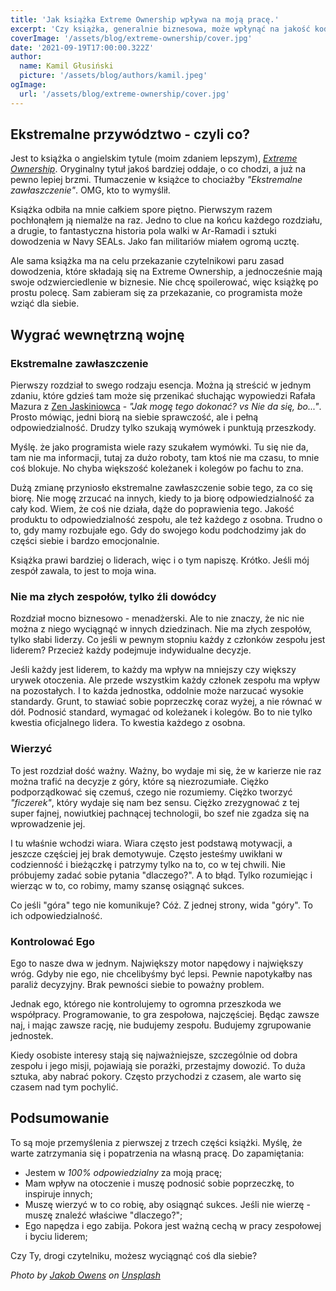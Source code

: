 ```yaml
---
title: 'Jak książka Extreme Ownership wpływa na moją pracę.'
excerpt: 'Czy książka, generalnie biznesowa, może wpłynąć na jakość kodu? Czy programista może nauczyć się czegoś od najlepszych jednostek armii amerykańskiej? Jak ekstremalne przywództwo wpływa na pracę w zespole? Na te i inne pytania postaram się odpowiedzieć w tym i być może kolejnych wpisach na blogu. Zapraszam!'
coverImage: '/assets/blog/extreme-ownership/cover.jpg'
date: '2021-09-19T17:00:00.322Z'
author:
  name: Kamil Głusiński
  picture: '/assets/blog/authors/kamil.jpeg'
ogImage:
  url: '/assets/blog/extreme-ownership/cover.jpg'
---
```


## Ekstremalne przywództwo - czyli co?
Jest to książka o angielskim tytule (moim zdaniem lepszym), *[Extreme Ownership](https://lubimyczytac.pl/ksiazka/4814830/extreme-ownership-how-u-s-navy-seals-lead-and-win)*. Oryginalny tytuł jakoś bardziej oddaje, o co chodzi, a już na pewno lepiej brzmi. Tłumaczenie w książce to chociażby *"Ekstremalne zawłaszczenie"*. OMG, kto to wymyślił. 

Książka odbiła na mnie całkiem spore piętno. Pierwszym razem pochłonąłem ją niemalże na raz. Jedno to clue na końcu każdego rozdziału, a drugie, to fantastyczna historia pola walki w Ar-Ramadi i sztuki dowodzenia w Navy SEALs. Jako fan militariów miałem ogromą ucztę. 

Ale sama książka ma na celu przekazanie czytelnikowi paru zasad dowodzenia, które składają się na Extreme Ownership, a jednocześnie mają swoje odzwierciedlenie w biznesie. Nie chcę spoilerować, więc książkę po prostu polecę. Sam zabieram się za przekazanie, co programista może wziąć dla siebie.

## Wygrać wewnętrzną wojnę

### Ekstremalne zawłaszczenie
Pierwszy rozdział to swego rodzaju esencja. Można ją streścić w jednym zdaniu, które gdzieś tam może się przenikać słuchając wypowiedzi Rafała Mazura z [Zen Jaskiniowca](https://www.instagram.com/zenjaskiniowca/) - *"Jak mogę tego dokonać? vs Nie da się, bo..."*. Prosto mówiąc, jedni biorą na siebie sprawczość, ale i pełną odpowiedzialność. Drudzy tylko szukają wymówek i punktują przeszkody. 

Myślę. że jako programista wiele razy szukałem wymówki. Tu się nie da, tam nie ma informacji, tutaj za dużo roboty, tam ktoś nie ma czasu, to mnie coś blokuje. No chyba większość koleżanek i kolegów po fachu to zna. 

Dużą zmianę przyniosło ekstremalne zawłaszczenie sobie tego, za co się biorę. Nie mogę zrzucać na innych, kiedy to ja biorę odpowiedzialność za cały kod. Wiem, że coś nie działa, dąże do poprawienia tego. Jakość produktu to odpowiedzialność zespołu, ale też każdego z osobna. Trudno o to, gdy mamy rozbujałe ego. Gdy do swojego kodu podchodzimy jak do części siebie i bardzo emocjonalnie. 

Książka prawi bardziej o liderach, więc i o tym napiszę. Krótko. Jeśli mój zespół zawala, to jest to moja wina.

### Nie ma złych zespołów, tylko źli dowódcy
Rozdział mocno biznesowo - menadżerski. Ale to nie znaczy, że nic nie można z niego wyciągnąć w innych dziedzinach. Nie ma złych zespołów, tylko słabi liderzy. Co jeśli w pewnym stopniu każdy z członków zespołu jest liderem? Przecież każdy podejmuje indywidualne decyzje.

Jeśli każdy jest liderem, to każdy ma wpływ na mniejszy czy większy urywek otoczenia. Ale przede wszystkim każdy członek zespołu ma wpływ na pozostałych. I to każda jednostka, oddolnie może narzucać wysokie standardy. Grunt, to stawiać sobie poprzeczkę coraz wyżej, a nie równać w dół. Podnosić standard, wymagać od koleżanek i kolegów. Bo to nie tylko kwestia oficjalnego lidera. To kwestia każdego z osobna. 

### Wierzyć
To jest rozdział dość ważny. Ważny, bo wydaje mi się, że w karierze nie raz można trafić na decyzje z góry, które są niezrozumiałe. Ciężko podporządkować się czemuś, czego nie rozumiemy. Ciężko tworzyć *"ficzerek"*, który wydaje się nam bez sensu. Ciężko zrezygnować z tej super fajnej, nowiutkiej pachnącej technologii, bo szef nie zgadza się na wprowadzenie jej. 

I tu właśnie wchodzi wiara. Wiara często jest podstawą motywacji, a jeszcze częściej jej brak demotywuje. Często jesteśmy uwikłani w codzienność i bieżączkę i patrzymy tylko na to, co w tej chwili. Nie próbujemy zadać sobie pytania "dlaczego?". A to błąd. Tylko rozumiejąc i wierząc w to, co robimy, mamy szansę osiągnąć sukces.

Co jeśli "góra" tego nie komunikuje? Cóż. Z jednej strony, wida "góry". To ich odpowiedzialność. 

### Kontrolować Ego
Ego to nasze dwa w jednym. Największy motor napędowy i największy wróg. Gdyby nie ego, nie chcelibyśmy być lepsi. Pewnie napotykałby nas paraliż decyzyjny. Brak pewności siebie to poważny problem.

Jednak ego, którego nie kontrolujemy to ogromna przeszkoda we współpracy. Programowanie, to gra zespołowa, najczęściej. Będąc zawsze naj, i mając zawsze rację, nie budujemy zespołu. Budujemy zgrupowanie jednostek. 

Kiedy osobiste interesy stają się najważniejsze, szczególnie od dobra zespołu i jego misji, pojawiają sie porażki, przestajmy dowozić. To duża sztuka, aby nabrać pokory. Często przychodzi z czasem, ale warto się czasem nad tym pochylić.

## Podsumowanie
To są moje przemyślenia z pierwszej z trzech części książki. Myślę, że warte zatrzymania się i popatrzenia na własną pracę. Do zapamiętania:
- Jestem w _100% odpowiedzialny_ za moją pracę;
- Mam wpływ na otoczenie i muszę podnosić sobie poprzeczkę, to inspiruje innych;
- Muszę wierzyć w to co robię, aby osiągnąć sukces. Jeśli nie wierzę - muszę znaleźć właściwe "dlaczego?";
- Ego napędza i ego zabija. Pokora jest ważną cechą w pracy zespołowej i byciu liderem;

Czy Ty, drogi czytelniku, możesz wyciągnąć coś dla siebie? 


*Photo by [Jakob Owens](https://unsplash.com/@jakobowens1?utm_source=unsplash&utm_medium=referral&utm_content=creditCopyText) on [Unsplash](https://unsplash.com/s/photos/squad-army-soldier?utm_source=unsplash&utm_medium=referral&utm_content=creditCopyText)*